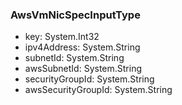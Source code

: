 ### AwsVmNicSpecInputType
- key: System.Int32
- ipv4Address: System.String
- subnetId: System.String
- awsSubnetId: System.String
- securityGroupId: System.String
- awsSecurityGroupId: System.String
